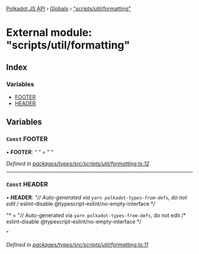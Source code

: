 [Polkadot JS API](../README.md) › [Globals](../globals.md) › ["scripts/util/formatting"](_scripts_util_formatting_.md)

# External module: "scripts/util/formatting"

## Index

### Variables

* [FOOTER](_scripts_util_formatting_.md#const-footer)
* [HEADER](_scripts_util_formatting_.md#const-header)

## Variables

### `Const` FOOTER

• **FOOTER**: *"
"* = "
"

*Defined in [packages/types/src/scripts/util/formatting.ts:12](https://github.com/polkadot-js/api/blob/00026a173f/packages/types/src/scripts/util/formatting.ts#L12)*

___

### `Const` HEADER

• **HEADER**: *"// Auto-generated via `yarn polkadot-types-from-defs`, do not edit
/* eslint-disable @typescript-eslint/no-empty-interface */

"* = "// Auto-generated via `yarn polkadot-types-from-defs`, do not edit
/* eslint-disable @typescript-eslint/no-empty-interface */

"

*Defined in [packages/types/src/scripts/util/formatting.ts:11](https://github.com/polkadot-js/api/blob/00026a173f/packages/types/src/scripts/util/formatting.ts#L11)*
